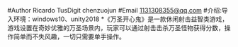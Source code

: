 #Author Ricardo TusDigit chenzuojun
#Email  1131308355@qq.com
#介绍:导入环境：windows10、unity2018
*《万圣开心鬼》是一款休闲射击益智类游戏，游戏设置在奇妙优雅的万圣场景内，玩家可以通过射击击杀万圣怪物获得分数，操作简单而不失风趣，一切只需要单手操作。




